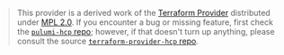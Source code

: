 > This provider is a derived work of the [Terraform Provider](https://github.com/hashicorp/terraform-provider-hcp)
> distributed under [MPL 2.0](https://www.mozilla.org/en-US/MPL/2.0/). If you encounter a bug or missing feature,
> first check the [`pulumi-hcp` repo](https://github.com/grapl-security/pulumi-hcp/issues); however, if that doesn't turn up anything,
> please consult the source [`terraform-provider-hcp` repo](https://github.com/hashicorp/terraform-provider-hcp/issues).